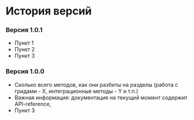 История версий
======

### Версия 1.0.1
* Пункт 1
* Пункт 2
* Пункт 3

### Версия 1.0.0
* Сколько всего методов, как они разбиты на разделы (работа с гридами - X, интеграционные методы - Y и т.п.)
* Важная информация: документация на текущий момент содержит API-reference, 
* Пункт 3

